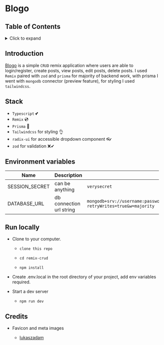 # Blogo

## Table of Contents

<details>
<summary>Click to expand</summary>
  
- [Introduction](#introduction)  
  
- [Stack](#stack)

- [Environment Variables](#environment-variables)

- [Run locally](#run-locally)

- [Credits](#credits)

</details>

## Introduction

[Blogo](https://remix-crud.vercel.app/) is a simple `CRUD` remix application where users are able to login/register, create posts, view posts, edit posts, delete posts. I used `Remix` paired with `zod` and `prisma` for majority of backend work, with prisma I went with `mongodb` connector (preview feature), for styling I used `tailwindcss`.

## Stack

- `Typescript` 💕
- `Remix` 💿
- `Prisma` 📜
- `Tailwindcss` for styling 👌
- `radix-ui` for accessible dropdown component 👓
- `zod` for validation ❌✔

## Environment variables

| Name           | Description              | Example                                                                                               |
| -------------- | ------------------------ | ----------------------------------------------------------------------------------------------------- |
| SESSION_SECRET | can be anything          | `verysecret`                                                                                          |
| DATABASE_URL   | db connection url string | `mongodb+srv://username:password@cluster0.riogn.mongodb.net/databasename?retryWrites=true&w=majority` |

## Run locally

- Clone to your computer.

  - `clone this repo`

  - `cd remix-crud`

  - `npm install`

- Create .env.local in the root directory of your project, add env variables required.

- Start a dev server

  - `npm run dev`

## Credits

- Favicon and meta images

  - [lukaszadam](https://lukaszadam.com/illustrations)
